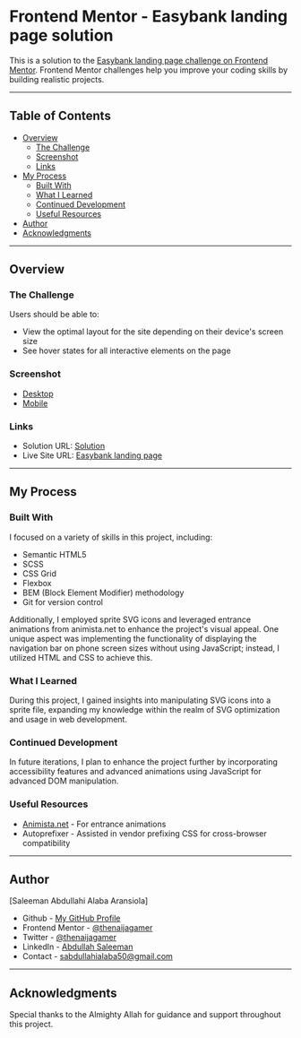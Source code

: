 # Frontend Mentor - Easybank landing page solution

This is a solution to the [Easybank landing page challenge on Frontend Mentor](https://www.frontendmentor.io/challenges/easybank-landing-page-WaUhkoDN). Frontend Mentor challenges help you improve your coding skills by building realistic projects.

---

## Table of Contents

- [Overview](#overview)
  - [The Challenge](#the-challenge)
  - [Screenshot](#screenshot)
  - [Links](#links)
- [My Process](#my-process)
  - [Built With](#built-with)
  - [What I Learned](#what-i-learned)
  - [Continued Development](#continued-development)
  - [Useful Resources](#useful-resources)
- [Author](#author)
- [Acknowledgments](#acknowledgments)

---

## Overview

### The Challenge

Users should be able to:

- View the optimal layout for the site depending on their device's screen size
- See hover states for all interactive elements on the page

### Screenshot

- [Desktop](./img/Screenshot-desktop.png)
- [Mobile](./img/Screenshot-mobile.png)

### Links

- Solution URL: [Solution](https://github.com/thenaijagamer/easybank-landing-page)
- Live Site URL: [Easybank landing page](https://thenaijagamer.github.io/easybank-landing-page/)

---

## My Process

### Built With

I focused on a variety of skills in this project, including:

- Semantic HTML5
- SCSS
- CSS Grid
- Flexbox
- BEM (Block Element Modifier) methodology
- Git for version control

Additionally, I employed sprite SVG icons and leveraged entrance animations from animista.net to enhance the project's visual appeal. One unique aspect was implementing the functionality of displaying the navigation bar on phone screen sizes without using JavaScript; instead, I utilized HTML and CSS to achieve this.

### What I Learned

During this project, I gained insights into manipulating SVG icons into a sprite file, expanding my knowledge within the realm of SVG optimization and usage in web development.

### Continued Development

In future iterations, I plan to enhance the project further by incorporating accessibility features and advanced animations using JavaScript for advanced DOM manipulation.

### Useful Resources

- [Animista.net](https://animista.net) - For entrance animations
- Autoprefixer - Assisted in vendor prefixing CSS for cross-browser compatibility

---

## Author

[Saleeman Abdullahi Alaba Aransiola]

- Github - [My GitHub Profile](https://github.com/thenaijagamer)
- Frontend Mentor - [@thenaijagamer](https://www.frontendmentor.io/profile/thenaijagamer)
- Twitter - [@thenaijagamer](https://www.twitter.com/thenaijagamer_)
- LinkedIn - [Abdullah Saleeman](https://www.linkedin.com/in/abdullah-saleeman-360170243)
- Contact - [sabdullahialaba50@gmail.com](mailto:sabdullahialaba50@gmail.com)

---

## Acknowledgments

Special thanks to the Almighty Allah for guidance and support throughout this project.
